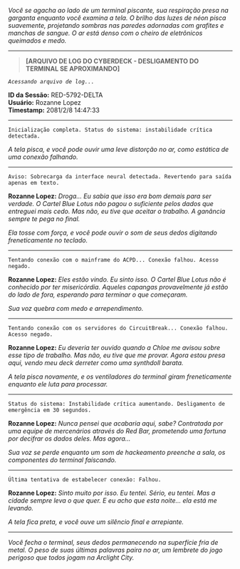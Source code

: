 _Você se agacha ao lado de um terminal piscante, sua respiração presa na garganta enquanto você examina a tela. O brilho das luzes de néon pisca suavemente, projetando sombras nas paredes adornadas com grafites e manchas de sangue. O ar está denso com o cheiro de eletrônicos queimados e medo._

---

> **[ARQUIVO DE LOG DO CYBERDECK - DESLIGAMENTO DO TERMINAL SE APROXIMANDO]**

_`Acessando arquivo de log...`_

**ID da Sessão:** RED-5792-DELTA  
**Usuário:** Rozanne Lopez  
**Timestamp:** 2081/2/8 14:47:33

---

`Inicialização completa. Status do sistema: instabilidade crítica detectada.`

_A tela pisca, e você pode ouvir uma leve distorção no ar, como estática de uma conexão falhando._

---

`Aviso: Sobrecarga da interface neural detectada. Revertendo para saída apenas em texto.`

**Rozanne Lopez:** _Droga... Eu sabia que isso era bom demais para ser verdade. O Cartel Blue Lotus não pagou o suficiente pelos dados que entreguei mais cedo. Mas não, eu tive que aceitar o trabalho. A ganância sempre te pega no final._

_Ela tosse com força, e você pode ouvir o som de seus dedos digitando freneticamente no teclado._

---

`Tentando conexão com o mainframe do ACPD... Conexão falhou. Acesso negado.`

**Rozanne Lopez:** _Eles estão vindo. Eu sinto isso. O Cartel Blue Lotus não é conhecido por ter misericórdia. Aqueles capangas provavelmente já estão do lado de fora, esperando para terminar o que começaram._

_Sua voz quebra com medo e arrependimento._

---

`Tentando conexão com os servidores do CircuitBreak... Conexão falhou. Acesso negado.`

**Rozanne Lopez:** _Eu deveria ter ouvido quando a Chloe me avisou sobre esse tipo de trabalho. Mas não, eu tive que me provar. Agora estou presa aqui, vendo meu deck derreter como uma synthdoll barata._

_A tela pisca novamente, e os ventiladores do terminal giram freneticamente enquanto ele luta para processar._

---

`Status do sistema: Instabilidade crítica aumentando. Desligamento de emergência em 30 segundos.`

**Rozanne Lopez:** _Nunca pensei que acabaria aqui, sabe? Contratada por uma equipe de mercenários através do Red Bar, prometendo uma fortuna por decifrar os dados deles. Mas agora..._

_Sua voz se perde enquanto um som de hackeamento preenche a sala, os componentes do terminal faíscando._

---

`Última tentativa de estabelecer conexão: Falhou.`

**Rozanne Lopez:** _Sinto muito por isso. Eu tentei. Sério, eu tentei. Mas a cidade sempre leva o que quer. E eu acho que esta noite... ela está me levando._

_A tela fica preta, e você ouve um silêncio final e arrepiante._

---

_Você fecha o terminal, seus dedos permanecendo na superfície fria de metal. O peso de suas últimas palavras paira no ar, um lembrete do jogo perigoso que todos jogam na Arclight City._
